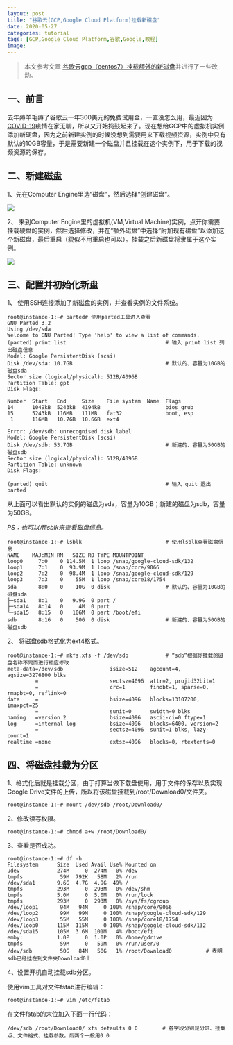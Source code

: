 ```yaml
---
layout: post
title: "谷歌云(GCP,Google Cloud Platform)挂载新磁盘"
date: 2020-05-27
categories: tutorial
tags: [GCP,Google Cloud Platform,谷歌,Google,教程]
image: 
---
```

> 本文参考文章 [谷歌云gcp（centos7）挂载额外的新磁盘](https://www.nmbhost.com/archives/5063)并进行了一些改动。

## 一、前言
去年薅羊毛薅了谷歌云一年300美元的免费试用金，一直没怎么用，最近因为[COVID-19](https://en.wikipedia.org/wiki/Coronavirus_disease_2019)疫情在家无聊，所以又开始捣鼓起来了。现在想给GCP中的虚拟机实例添加新硬盘，因为之前新建实例的时候没想到需要用来下载视频资源，实例中只有默认的10GB容量，于是需要新建一个磁盘并且挂载在这个实例下，用于下载的视频资源的保存。

## 二、新建磁盘

1、先在Computer Engine里选“磁盘”，然后选择“创建磁盘”。

![](http://wx1.sinaimg.cn/large/6a8c0fe1gy1gf68y7uq4vj20tw0an0u4.jpg)

2、 来到Computer Engine里的虚拟机(VM,Virtual Machine)实例，点开你需要挂载硬盘的实例，然后选择修改，并在“额外磁盘”中选择“附加现有磁盘”以添加这个新磁盘，最后重启（貌似不用重启也可以）。挂载之后新磁盘将隶属于这个实例。

![](http://wx1.sinaimg.cn/large/6a8c0fe1gy1gf68xxwle9j20mk07njrt.jpg)

## 三、配置并初始化新盘

1、 使用SSH连接添加了新磁盘的实例，并查看实例的文件系统。

```
root@instance-1:~# parted# 使用parted工具进入查看
GNU Parted 3.2
Using /dev/sda
Welcome to GNU Parted! Type 'help' to view a list of commands.
(parted) print list                                # 输入 print list 列出磁盘信息
Model: Google PersistentDisk (scsi)
Disk /dev/sda: 10.7GB                              # 默认的、容量为10GB的磁盘sda
Sector size (logical/physical): 512B/4096B
Partition Table: gpt
Disk Flags:

Number  Start   End     Size    File system  Name  Flags
14      1049kB  5243kB  4194kB                     bios_grub
15      5243kB  116MB   111MB   fat32              boot, esp
 1      116MB   10.7GB  10.6GB  ext4

Error: /dev/sdb: unrecognised disk label
Model: Google PersistentDisk (scsi)
Disk /dev/sdb: 53.7GB                              # 新建的、容量为50GB的磁盘sdb
Sector size (logical/physical): 512B/4096B
Partition Table: unknown
Disk Flags:

(parted) quit                                      # 输入 quit 退出parted
```

从上面可以看出默认的实例的磁盘为sda，容量为10GB；新建的磁盘为sdb，容量为50GB。

*PS：也可以用lsblk来查看磁盘信息。*

```
root@instance-1:~# lsblk                           # 使用lsblk查看磁盘信息
NAME    MAJ:MIN RM   SIZE RO TYPE MOUNTPOINT
loop0     7:0    0 114.5M  1 loop /snap/google-cloud-sdk/132
loop1     7:1    0  93.9M  1 loop /snap/core/9066
loop2     7:2    0  98.4M  1 loop /snap/google-cloud-sdk/129
loop3     7:3    0    55M  1 loop /snap/core18/1754
sda       8:0    0    10G  0 disk                  # 默认的、容量为10GB的磁盘sda
├─sda1    8:1    0   9.9G  0 part /
├─sda14   8:14   0     4M  0 part
└─sda15   8:15   0   106M  0 part /boot/efi
sdb       8:16   0    50G  0 disk                  # 新建的、容量为50GB的磁盘sdb
```

2、 将磁盘sdb格式化为ext4格式。

```
root@instance-1:~# mkfs.xfs -f /dev/sdb            # “sdb”根据你挂载的磁盘名称不同而进行相应修改
meta-data=/dev/sdb               isize=512    agcount=4, agsize=3276800 blks
         =                       sectsz=4096  attr=2, projid32bit=1
         =                       crc=1        finobt=1, sparse=0, rmapbt=0, reflink=0
data     =                       bsize=4096   blocks=13107200, imaxpct=25
         =                       sunit=0      swidth=0 blks
naming   =version 2              bsize=4096   ascii-ci=0 ftype=1
log      =internal log           bsize=4096   blocks=6400, version=2
         =                       sectsz=4096  sunit=1 blks, lazy-count=1
realtime =none                   extsz=4096   blocks=0, rtextents=0
```

## 四、将磁盘挂载为分区

1、格式化后就是挂载分区，由于打算当做下载盘使用，用于文件的保存以及实现Google Drive文件的上传，所以将该磁盘挂载到/root/Download0/文件夹。

`root@instance-1:~# mount /dev/sdb /root/Download0/`

2、修改读写权限。

`root@instance-1:~# chmod a+w /root/Download0/`

3、查看是否成功。

```
root@instance-1:~# df -h
Filesystem      Size  Used Avail Use% Mounted on
udev            274M     0  274M   0% /dev
tmpfs            59M  792K   58M   2% /run
/dev/sda1       9.6G  4.7G  4.9G  49% /
tmpfs           293M     0  293M   0% /dev/shm
tmpfs           5.0M     0  5.0M   0% /run/lock
tmpfs           293M     0  293M   0% /sys/fs/cgroup
/dev/loop1       94M   94M     0 100% /snap/core/9066
/dev/loop2       99M   99M     0 100% /snap/google-cloud-sdk/129
/dev/loop3       55M   55M     0 100% /snap/core18/1754
/dev/loop0      115M  115M     0 100% /snap/google-cloud-sdk/132
/dev/sda15      105M  3.6M  101M   4% /boot/efi
emby:           1.0P     0  1.0P   0% /home/gdrive
tmpfs            59M     0   59M   0% /run/user/0
/dev/sdb         50G   84M   50G   1% /root/Download0           # 表明sdb已经挂在到文件夹Download0上
```

4、设置开机自动挂载sdb分区。

使用vim工具对文件fstab进行编辑：

`root@instance-1:~# vim /etc/fstab`

在文件fstab的末位加入下面一行代码：

`/dev/sdb /root/Download0/ xfs defaults 0 0        # 各字段分别是分区、挂载点、文件格式、挂载参数。后两个一般用0 0`